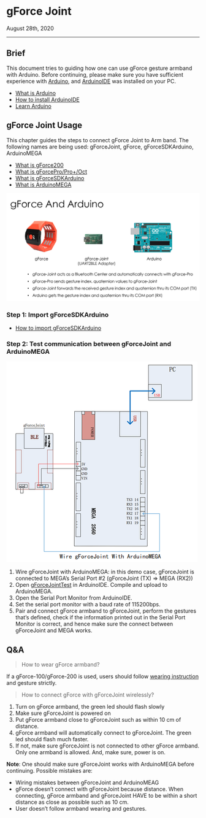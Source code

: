 # gForce Joint

August 28th, 2020

***

## Brief

This document tries to guiding how one can use gForce gesture armband with Arduino.
Before continuing, please make sure you have sufficient experience with [Arduino](https://www.arduino.cc/), and [ArduinoIDE](https://www.arduino.cc/en/Main/Software) was installed on your PC.

* [What is Arduino](https://www.arduino.cc/en/Guide/Introduction)
* [How to install ArduinoIDE](https://www.arduino.cc/en/Main/Software)
* [Learn Arduino](https://www.arduino.cc/en/Reference/HomePage)

## gForce Joint Usage

This chapter guides the steps to connect gForce Joint to Arm band. The following names are being used: gForceJoint, gForce, gForceSDKArduino, ArduinoMEGA

* [What is gForce200](../gForce200/gForce200UserGuide.md)
* [What is gForcePro/Pro+/Oct](../gForcePro/gForcePro.md)
* [What is gForceSDKArduino](https://github.com/oymotion/gForceSDKArduino)
* [What is ArduinoMEGA](https://www.arduino.cc/en/Main/arduinoBoardMega)

![gForceAndArduino](imgs/gForceAndArduino_En.png)

### Step 1: Import gForceSDKArduino  

* [How to import gForceSDKArduino](https://github.com/oymotion/gForceSDKArduino)

### Step 2: Test communication between gForceJoint and ArduinoMEGA

![gForceJointPC](imgs/gForceJointPC_En.png)

1. Wire gForceJoint with ArduinoMEGA:  in this demo case, gForceJoint is connected to MEGA’s Serial Port #2 (gForceJoint (TX) => MEGA (RX2))
2. Open [gForceJointTest](https://github.com/oymotion/gForceSDKArduino/blob/master/examples/gForceJointTest/gForceJointTest.ino) in ArduinoIDE. Compile and upload to ArduinoMEGA.
3. Open the Serial Port Monitor from ArduinoIDE.
4. Set the serial port monitor with a baud rate of 115200bps.
5. Pair and connect gForce armband to gForceJoint, perform the gestures that’s defined, check if the information printed out in the Serial Port Monitor is correct, and hence make sure the connect between gForceJoint and MEGA works.

## Q&A

> How to wear gForce armband?

If a gForce-100/gForce-200 is used, users should follow [wearing instruction](https://oymotion.github.io/assets/downloads/gForce100_manual_v1.1-eng.pdf) and gesture strictly.

> How to connect gForce with gForceJoint wirelessly?

1. Turn on gForce armband, the green led should flash slowly
1. Make sure gForceJoint is powered on
1. Put gForce armband close to gForceJoint such as within 10 cm of distance.
1. gForce armband will automatically connect to gForceJoint. The green led should   flash much faster.
1. If not, make sure gForceJoint is not connected to other gForce armband. Only one armband is allowed. And, make sure, power is on.

**Note**:
One should make sure gForceJoint works with ArduinoMEGA before continuing. Possible mistakes are:

* Wiring mistakes between gForceJoint and ArduinoMEAG
* gForce doesn’t connect with gForceJoint because distance. When connecting, gForce armband and gForceJoint HAVE to be within a short distance as close as possible such as 10 cm.
* User doesn’t follow armband wearing and gestures.
